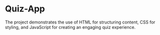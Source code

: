 # Quiz-App
The project demonstrates the use of HTML for structuring content, CSS for styling, and JavaScript for creating an engaging quiz experience.
